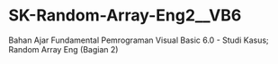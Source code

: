 # SK-Random-Array-Eng2__VB6
Bahan Ajar Fundamental Pemrograman Visual Basic 6.0 - Studi Kasus; Random Array Eng (Bagian 2)
